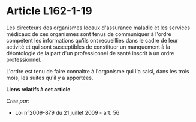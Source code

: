 # Article L162-1-19

Les directeurs des organismes locaux d'assurance maladie et les services médicaux de ces organismes sont tenus de communiquer
à l'ordre compétent les informations qu'ils ont recueillies dans le cadre de leur activité et qui sont susceptibles de
constituer un manquement à la déontologie de la part d'un professionnel de santé inscrit à un ordre professionnel. 

L'ordre est tenu de faire connaître à l'organisme qui l'a saisi, dans les trois mois, les suites qu'il y a apportées.

**Liens relatifs à cet article**

_Créé par_:

  - Loi n°2009-879 du 21 juillet 2009 - art. 56
